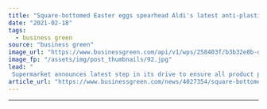 ```yaml
---
title: "Square-bottomed Easter eggs spearhead Aldi's latest anti-plastics drive"
date: "2021-02-18"
tags: 
  - business green
source: "business green"
image_url: "https://www.businessgreen.com/api/v1/wps/258403f/b3b32e8b-d9e0-4947-a276-1bddbcc3bd56/2/Aldi-Geo-Egg-plastic-free-image-185x114.jpg"
image_fp: "/assets/img/post_thumbnails/92.jpg"
lead: "
 Supermarket announces latest step in its drive to ensure all product packaging is reusable, recyclable or compostable by the end of 2025 ..."
article_url: "https://www.businessgreen.com/news/4027354/square-bottomed-easter-eggs-spearhead-aldi-anti-plastics-drive"
---
```


---

